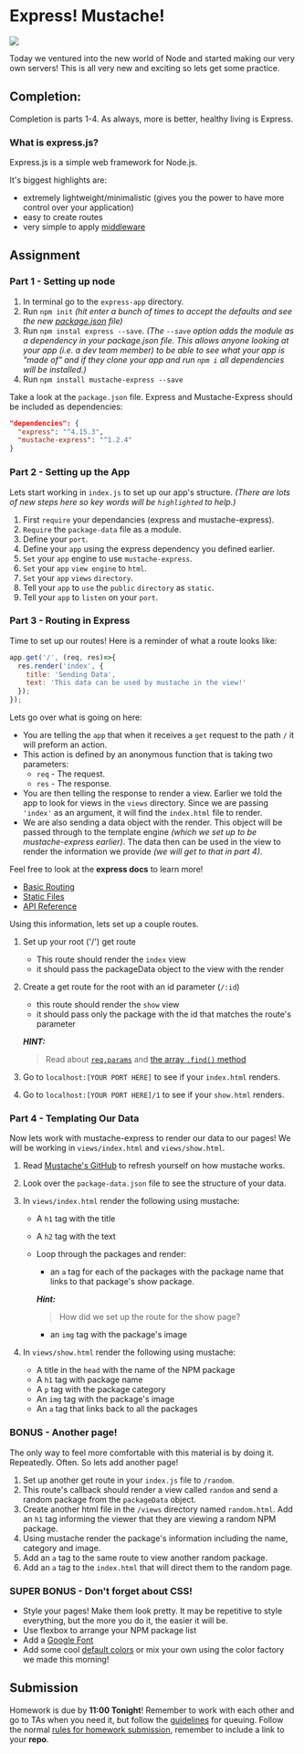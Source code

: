 # Express! Mustache!

![](https://media.giphy.com/media/UXlE9tMhPaJJC/giphy.gif)

Today we ventured into the new world of Node and started making our very own servers! This is all very new and exciting so lets get some practice.

## Completion:
Completion is parts 1-4. As always, more is better, healthy living is Express.

### What is express.js?

Express.js is a simple web framework for Node.js.

It's biggest highlights are:

- extremely lightweight/minimalistic (gives you the power to have more control over your application)
- easy to create routes
- very simple to apply [middleware](https://expressjs.com/en/guide/using-middleware.html)

## Assignment

### Part 1 - Setting up node

1. In terminal go to the `express-app` directory.
2. Run `npm init` _(hit enter a bunch of times to accept the defaults and see the new [package.json](https://docs.npmjs.com/cli/init) file)_
3. Run `npm instal express --save`. _(The `--save` option adds the module as a dependency in your package.json file. This allows anyone looking at your app (i.e. a dev team member) to be able to see what your app is "made of" and if they clone your app and run `npm i` all dependencies will be installed.)_
4. Run `npm install mustache-express --save`

Take a look at the `package.json` file. Express and Mustache-Express should be included as dependencies:

```json
"dependencies": {
  "express": "^4.15.3",
  "mustache-express": "^1.2.4"
}
```

### Part 2 - Setting up the App

Lets start working in `index.js` to set up our app's structure. _(There are lots of new steps here so key words will be `highlighted` to help.)_

1. First `require` your dependancies (express and mustache-express).
2. `Require` the `package-data` file as a module.
3. Define your `port`.
4. Define your `app` using the express dependency you defined earlier.
5. `Set` your `app` engine to use `mustache-express`.
6. `Set` your `app` `view engine` to `html`.
7. `Set` your `app` `views` `directory`.
8. Tell your `app` to `use` the `public` `directory` as `static`.
9. Tell your `app` to `listen` on your `port`.

### Part 3 - Routing in Express

Time to set up our routes! Here is a reminder of what a route looks like:
```javascript
app.get('/', (req, res)=>{
  res.render('index', {
    title: 'Sending Data',
    text: 'This data can be used by mustache in the view!'
  });
});
```
Lets go over what is going on here:

- You are telling the `app` that when it receives a `get` request to the path `/` it will preform an action.
- This action is defined by an anonymous function that is taking two parameters:
    - `req` - The request.
    - `res` - The response.
- You are then telling the response to render a view. Earlier we told the app to look for views in the `views` directory. Since we are passing `'index'` as an argument, it will find the `index.html` file to render.
- We are also sending a data object with the render. This object will be passed through to the template engine _(which we set up to be mustache-express earlier)_. The data then can be used in the view to render the information we provide _(we will get to that in part 4)_.

Feel free to look at the **express docs** to learn more!

- [Basic Routing](https://expressjs.com/en/starter/basic-routing.html)
- [Static Files](https://expressjs.com/en/starter/static-files.html)
- [API Reference](https://expressjs.com/en/4x/api.html)

Using this information, lets set up a couple routes.

1. Set up your root ('/') get route
    - This route should render the `index` view
    - it should pass the packageData object to the view with the render
2. Create a get route for the root with an id parameter (`/:id`)
    - this route should render the `show` view
    - it should pass only the package with the id that matches the route's parameter

    ***HINT:***
    > Read about [`req.params`](https://expressjs.com/en/4x/api.html#req.params) and [the array `.find()` method](https://developer.mozilla.org/en-US/docs/Web/JavaScript/Reference/Global_Objects/Array/find?v=example)

3. Go to `localhost:[YOUR PORT HERE]` to see if your `index.html` renders.
4. Go to `localhost:[YOUR PORT HERE]/1` to see if your `show.html` renders.

### Part 4 - Templating Our Data

Now lets work with mustache-express to render our data to our pages! We will be working in `views/index.html` and `views/show.html`.

1. Read [Mustache's GitHub](https://github.com/janl/mustache.js) to refresh yourself on how mustache works.
2. Look over the `package-data.json` file to see the structure of your data.
3. In `views/index.html` render the following using mustache:
    - A `h1` tag with the title
    - A `h2` tag with the text
    - Loop through the packages and render:
        - an `a` tag for each of the packages with the package name that links to that package's show package.

        ***Hint:***
        > How did we set up the route for the show page?

        - an `img` tag with the package's image

4. In `views/show.html` render the following using mustache:
    - A title in the `head` with the name of the NPM package
    - A `h1` tag with package name
    - A `p` tag with the package category
    - An `img` tag with the package's image
    - An `a` tag that links back to all the packages

### BONUS - Another page!

The only way to feel more comfortable with this material is by doing it. Repeatedly. Often. So lets add another page!

1. Set up another get route in your `index.js` file to `/random`.
2. This route's callback should render a view called `random` and send a random package from the `packageData` object.
3. Create another html file in the `/views` directory named `random.html`. Add an `h1` tag informing the viewer that they are viewing a random NPM package.
4. Using mustache render the package's information including the name, category and image.
5. Add an `a` tag to the same route to view another random package.
6. Add an `a` tag to the `index.html` that will direct them to the random page.

### SUPER BONUS - Don't forget about CSS!

- Style your pages! Make them look pretty. It may be repetitive to style everything, but the more you do it, the easier it will be.
- Use flexbox to arrange your NPM package list
- Add a [Google Font](https://fonts.google.com/)
- Add some cool [default colors](http://htmlcolorcodes.com/color-names/) or mix your own using the color factory we made this morning!


## Submission

Homework is due by **11:00 Tonight**! Remember to work with each other and go to TAs when you need it, but follow the [guidelines](https://git.generalassemb.ly/wdi-nyc-5-22/course-information/blob/master/how-to-queue-with-TAs.md) for queuing. Follow the normal [rules for homework submission](https://git.generalassemb.ly/wdi-nyc-5-22/course-information/blob/master/homework-policy.md), remember to include a link to your **repo**.
